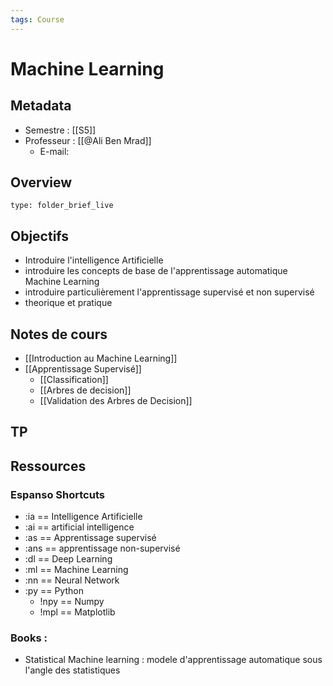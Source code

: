 ```yaml
---
tags: Course
---
```


# Machine Learning 
## Metadata
* Semestre : [[S5]]
* Professeur : [[@Ali Ben Mrad]]
	* E-mail: 
## Overview
 
```ccard
type: folder_brief_live
```
 
## Objectifs 
* Introduire l'intelligence Artificielle 
* introduire les concepts de base de l'apprentissage automatique Machine Learning 
* introduire particulièrement l'apprentissage supervisé et non supervisé 
* theorique et pratique
## Notes de cours
* [[Introduction au Machine Learning]]
* [[Apprentissage Supervisé]]
	* [[Classification]]
	* [[Arbres de decision]]
	* [[Validation des Arbres de Decision]]
## TP
## Ressources 
### Espanso Shortcuts
* :ia == Intelligence  Artificielle
* :ai == artificial intelligence 
* :as == Apprentissage supervisé 
* :ans == apprentissage non-supervisé
* :dl == Deep Learning
*  :ml == Machine Learning
*  :nn == Neural Network 
*  :py  == Python 
	*  !npy == Numpy 
	*  !mpl == Matplotlib

### Books : 
* Statistical Machine learning : modele d'apprentissage automatique sous l'angle des statistiques 